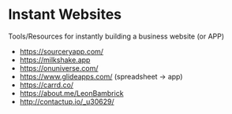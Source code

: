 ﻿# Instant Websites

Tools/Resources for instantly building a business website (or APP)

* https://sourceryapp.com/
* https://milkshake.app
* https://onuniverse.com/
* https://www.glideapps.com/ (spreadsheet -> app)
* https://carrd.co/
* https://about.me/LeonBambrick
* http://contactup.io/_u30629/